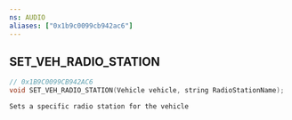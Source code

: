 ```yaml
---
ns: AUDIO
aliases: ["0x1b9c0099cb942ac6"]
---
```

## SET_VEH_RADIO_STATION

```c
// 0x1B9C0099CB942AC6
void SET_VEH_RADIO_STATION(Vehicle vehicle, string RadioStationName);
```

```
Sets a specific radio station for the vehicle
```
